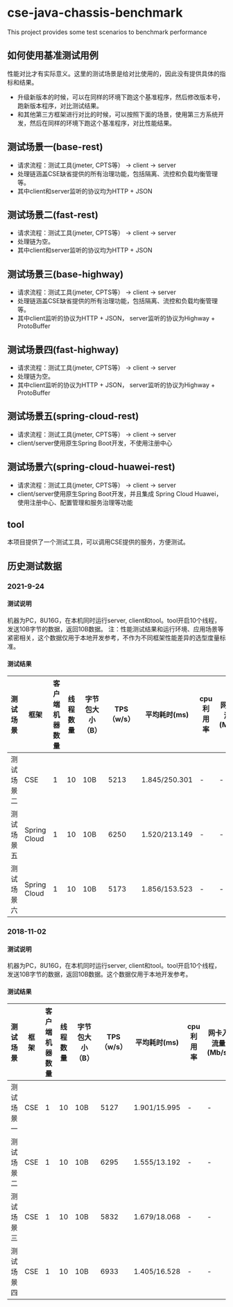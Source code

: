# cse-java-chassis-benchmark
This project provides some test scenarios to benchmark performance

## 如何使用基准测试用例
性能对比才有实际意义。这里的测试场景是给对比使用的，因此没有提供具体的指标和结果。
  * 升级新版本的时候，可以在同样的环境下跑这个基准程序，然后修改版本号，跑新版本程序，对比测试结果。
  * 和其他第三方框架进行对比的时候，可以按照下面的场景，使用第三方系统开发，然后在同样的环境下跑这个基准程序，对比性能结果。

## 测试场景一(base-rest)
* 请求流程：测试工具(jmeter, CPTS等） -> client -> server
* 处理链涵盖CSE缺省提供的所有治理功能，包括隔离、流控和负载均衡管理等。
* 其中client和server监听的协议均为HTTP + JSON

## 测试场景二(fast-rest)
* 请求流程：测试工具(jmeter, CPTS等） -> client -> server
* 处理链为空。
* 其中client和server监听的协议均为HTTP + JSON

## 测试场景三(base-highway)
* 请求流程：测试工具(jmeter, CPTS等） -> client -> server
* 处理链涵盖CSE缺省提供的所有治理功能，包括隔离、流控和负载均衡管理等。
* 其中client监听的协议为HTTP + JSON， server监听的协议为Highway + ProtoBuffer

## 测试场景四(fast-highway)
* 请求流程：测试工具(jmeter, CPTS等） -> client -> server
* 处理链为空。
* 其中client监听的协议为HTTP + JSON， server监听的协议为Highway + ProtoBuffer

## 测试场景五(spring-cloud-rest)
* 请求流程：测试工具(jmeter, CPTS等） -> client -> server
* client/server使用原生Spring Boot开发，不使用注册中心

## 测试场景六(spring-cloud-huawei-rest)
* 请求流程：测试工具(jmeter, CPTS等） -> client -> server
* client/server使用原生Spring Boot开发，并且集成 Spring Cloud Huawei， 使用注册中心、配置管理和服务治理等功能


## tool
本项目提供了一个测试工具，可以调用CSE提供的服务，方便测试。

## 历史测试数据
### 2021-9-24
#### 测试说明

机器为PC，8U16G，在本机同时运行server, client和tool。tool开启10个线程，发送10B字节的数据，返回10B数据。
注：性能测试结果和运行环境、应用场景等紧密相关，这个数据仅用于本地开发参考，不作为不同框架性能差异的选型度量标准。

#### 测试结果

测试场景|框架|客户端机器数量|线程数量|字节包大小（B）|TPS（w/s）|平均耗时(ms)|cpu利用率|网卡入流量(Mb/s)|出流量(Mb/s)|网卡入包量(/s)|出包量(/s)
--------|------------|--------|-------|--------------|----------|-----------|--------|---------------|------------|-------------|-------|
测试场景二|CSE|1|10|10B|5213|1.845/250.301|-|-|-|-|-|
测试场景五|Spring Cloud|1|10|10B|6250|1.520/213.149|-|-|-|-|-|
测试场景六|Spring Cloud|1|10|10B|5173|1.856/153.523|-|-|-|-|-|

### 2018-11-02

#### 测试说明

机器为PC，8U16G，在本机同时运行server, client和tool。tool开启10个线程，发送10B字节的数据，返回10B数据。这个数据仅用于本地开发参考。

#### 测试结果

测试场景|框架|客户端机器数量|线程数量|字节包大小（B）|TPS（w/s）|平均耗时(ms)|cpu利用率|网卡入流量(Mb/s)|出流量(Mb/s)|网卡入包量(/s)|出包量(/s)
--------|------------|--------|-------|--------------|----------|-----------|--------|---------------|------------|-------------|-------|
测试场景一|CSE|1|10|10B|5127|1.901/15.995|-|-|-|-|-|
测试场景二|CSE|1|10|10B|6295|1.555/13.192|-|-|-|-|-|
测试场景三|CSE|1|10|10B|5832|1.679/18.068|-|-|-|-|-|
测试场景四|CSE|1|10|10B|6933|1.405/16.528|-|-|-|-|-|

